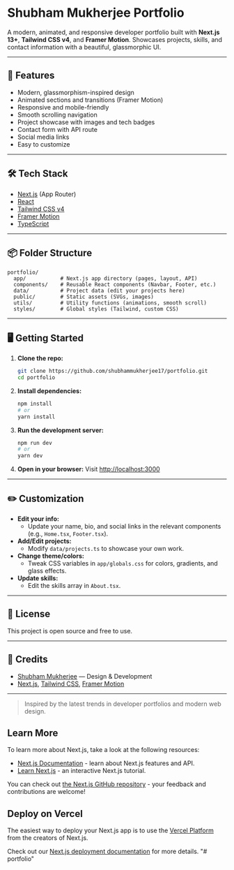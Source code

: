 # Shubham Mukherjee Portfolio

A modern, animated, and responsive developer portfolio built with **Next.js 13+**, **Tailwind CSS v4**, and **Framer Motion**. Showcases projects, skills, and contact information with a beautiful, glassmorphic UI.

---

## 🚀 Features
- Modern, glassmorphism-inspired design
- Animated sections and transitions (Framer Motion)
- Responsive and mobile-friendly
- Smooth scrolling navigation
- Project showcase with images and tech badges
- Contact form with API route
- Social media links
- Easy to customize

---

## 🛠️ Tech Stack
- [Next.js](https://nextjs.org/) (App Router)
- [React](https://react.dev/)
- [Tailwind CSS v4](https://tailwindcss.com/)
- [Framer Motion](https://www.framer.com/motion/)
- [TypeScript](https://www.typescriptlang.org/)

---

## 📦 Folder Structure
```
portfolio/
  app/           # Next.js app directory (pages, layout, API)
  components/    # Reusable React components (Navbar, Footer, etc.)
  data/          # Project data (edit your projects here)
  public/        # Static assets (SVGs, images)
  utils/         # Utility functions (animations, smooth scroll)
  styles/        # Global styles (Tailwind, custom CSS)
```

---

## 🖥️ Getting Started

1. **Clone the repo:**
   ```bash
   git clone https://github.com/shubhammukherjee17/portfolio.git
   cd portfolio
   ```
2. **Install dependencies:**
   ```bash
   npm install
   # or
   yarn install
   ```
3. **Run the development server:**
   ```bash
   npm run dev
   # or
   yarn dev
   ```
4. **Open in your browser:**
   Visit [http://localhost:3000](http://localhost:3000)

---

## ✏️ Customization
- **Edit your info:**
  - Update your name, bio, and social links in the relevant components (e.g., `Home.tsx`, `Footer.tsx`).
- **Add/Edit projects:**
  - Modify `data/projects.ts` to showcase your own work.
- **Change theme/colors:**
  - Tweak CSS variables in `app/globals.css` for colors, gradients, and glass effects.
- **Update skills:**
  - Edit the skills array in `About.tsx`.

---

## 📄 License
This project is open source and free to use.

---

## 🙏 Credits
- [Shubham Mukherjee](https://linkedin.com/in/theshubhammukherjee) — Design & Development
- [Next.js](https://nextjs.org/), [Tailwind CSS](https://tailwindcss.com/), [Framer Motion](https://www.framer.com/motion/)

---

> Inspired by the latest trends in developer portfolios and modern web design.

## Learn More

To learn more about Next.js, take a look at the following resources:

- [Next.js Documentation](https://nextjs.org/docs) - learn about Next.js features and API.
- [Learn Next.js](https://nextjs.org/learn) - an interactive Next.js tutorial.

You can check out [the Next.js GitHub repository](https://github.com/vercel/next.js) - your feedback and contributions are welcome!

## Deploy on Vercel

The easiest way to deploy your Next.js app is to use the [Vercel Platform](https://vercel.com/new?utm_medium=default-template&filter=next.js&utm_source=create-next-app&utm_campaign=create-next-app-readme) from the creators of Next.js.

Check out our [Next.js deployment documentation](https://nextjs.org/docs/app/building-your-application/deploying) for more details.
"# portfolio" 
